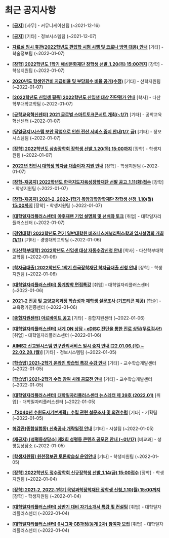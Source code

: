 # 최근 공지사항

* **[[공지]](http://ajou.ac.kr/kr/ajou/notice.do?mode=view&amp;articleNo=147976&amp;article.offset=0&amp;articleLimit=30)**
 [사무] - 커뮤니케이션팀 (~2021-12-16)

* **[[공지]](http://ajou.ac.kr/kr/ajou/notice.do?mode=view&amp;articleNo=141548&amp;article.offset=0&amp;articleLimit=30)**
 [기타] - 정보시스템팀 (~2021-12-07)

* **[자료실 임시 휴관(2022학년도 편입학 시험 시행 및 코로나 방역 대응) 안내](http://ajou.ac.kr/kr/ajou/notice.do?mode=view&amp;articleNo=179403&amp;article.offset=0&amp;articleLimit=30)**
 [기타] - 학술정보팀 (~2022-01-07)

* **[[장학] 2022학년도 1학기 해성문화재단 장학생 선발_1.20(목) 15:00까지](http://ajou.ac.kr/kr/ajou/notice.do?mode=view&amp;articleNo=179402&amp;article.offset=0&amp;articleLimit=30)**
 [장학] - 학생지원팀 (~2022-01-07)

* **[2020년도 학생인건비 지급비율 및 부당회수 비율 공개(수정)](http://ajou.ac.kr/kr/ajou/notice.do?mode=view&amp;articleNo=179395&amp;article.offset=0&amp;articleLimit=30)**
 [기타] - 산학지원팀 (~2022-01-07)

* **[[2022학년도 신입생 필독] 2022학년도 신입생 대상 진단평가 안내](http://ajou.ac.kr/kr/ajou/notice.do?mode=view&amp;articleNo=179394&amp;article.offset=0&amp;articleLimit=30)**
 [학사] - 다산학부대학교학팀 (~2022-01-07)

* **[[공학교육혁신센터] 2021 글로벌 스마트토크콘서트 개최(~1/7)](http://ajou.ac.kr/kr/ajou/notice.do?mode=view&amp;articleNo=179390&amp;article.offset=0&amp;articleLimit=30)**
 [기타] - 공학교육혁신센터 (~2022-01-07)

* **[[당일공지]시스템 보안 작업으로 인한 전산 서비스 중지 안내(1/7, 금)](http://ajou.ac.kr/kr/ajou/notice.do?mode=view&amp;articleNo=179387&amp;article.offset=0&amp;articleLimit=30)**
 [기타] - 정보시스템팀 (~2022-01-07)

* **[[장학] 2022학년도 삼송장학회 장학생 선발_1.20(목) 15:00까지](http://ajou.ac.kr/kr/ajou/notice.do?mode=view&amp;articleNo=179381&amp;article.offset=0&amp;articleLimit=30)**
 [장학] - 학생지원팀 (~2022-01-07)

* **[2022년 천안시 대학생 학자금 대출이자 지원 안내](http://ajou.ac.kr/kr/ajou/notice.do?mode=view&amp;articleNo=179378&amp;article.offset=0&amp;articleLimit=30)**
 [장학] - 학생지원팀 (~2022-01-07)

* **[[장학-재공지] 2022학년도 한국지도자육성장학재단 선발 공고_1.11(화)접수](http://ajou.ac.kr/kr/ajou/notice.do?mode=view&amp;articleNo=179377&amp;article.offset=0&amp;articleLimit=30)**
 [장학] - 학생지원팀 (~2022-01-07)

* **[[장학-재공지] 2021-2, 2022-1학기 목암과학장학재단 장학생 신청_1.10(월) 15:00까지](http://ajou.ac.kr/kr/ajou/notice.do?mode=view&amp;articleNo=179376&amp;article.offset=0&amp;articleLimit=30)**
 [장학] - 학생지원팀 (~2022-01-07)

* **[[대학일자리플러스센터] 야후재팬 기업 설명회 및 선배와 토크](http://ajou.ac.kr/kr/ajou/notice.do?mode=view&amp;articleNo=179371&amp;article.offset=0&amp;articleLimit=30)**
 [취업] - 대학일자리플러스센터 (~2022-01-07)

* **[[경영대학] 2022학년도 전기 일반대학원 비즈니스애널리틱스학과 입시설명회 개최 (1/11)](http://ajou.ac.kr/kr/ajou/notice.do?mode=view&amp;articleNo=179366&amp;article.offset=0&amp;articleLimit=30)**
 [기타] - 경영대학교학팀 (~2022-01-06)

* **[[다산학부대학] 2022학년도 신입생 대상 자동수강신청 안내](http://ajou.ac.kr/kr/ajou/notice.do?mode=view&amp;articleNo=179359&amp;article.offset=0&amp;articleLimit=30)**
 [학사] - 다산학부대학교학팀 (~2022-01-06)

* **[[학자금대출] 2022학년도 1학기 한국장학재단 학자금대출 신청 안내](http://ajou.ac.kr/kr/ajou/notice.do?mode=view&amp;articleNo=179358&amp;article.offset=0&amp;articleLimit=30)**
 [장학] - 학생지원팀 (~2022-01-06)

* **[[대학일자리플러스센터] 동계방학 면접특강](http://ajou.ac.kr/kr/ajou/notice.do?mode=view&amp;articleNo=179355&amp;article.offset=0&amp;articleLimit=30)**
 [취업] - 대학일자리플러스센터 (~2022-01-06)

* **[2021-2 전공 및 교양교육과정 학습성과 재학생 설문조사 (기프티콘 제공)](http://ajou.ac.kr/kr/ajou/notice.do?mode=view&amp;articleNo=179354&amp;article.offset=0&amp;articleLimit=30)**
 [학술] - 교육평가인증센터 (~2022-01-06)

* **[[종합지원센터] 아르바이트 공고](http://ajou.ac.kr/kr/ajou/notice.do?mode=view&amp;articleNo=179353&amp;article.offset=0&amp;articleLimit=30)**
 [기타] - 종합지원센터 (~2022-01-06)

* **[[대학일자리플러스센터] 내게 ON 상담 - eDISC 진단을 통한 진로 상담(무료검사!)](http://ajou.ac.kr/kr/ajou/notice.do?mode=view&amp;articleNo=179345&amp;article.offset=0&amp;articleLimit=30)**
 [취업] - 대학일자리플러스센터 (~2022-01-06)

* **[AIMS2 신교원시스템 연구관리서비스 일시 중지 안내 [22.01.06.(목) ~ 22.02.28.(월)]](http://ajou.ac.kr/kr/ajou/notice.do?mode=view&amp;articleNo=179337&amp;article.offset=0&amp;articleLimit=30)**
 [기타] - 정보시스템팀 (~2022-01-05)

* **[[학습법] 2021-2학기 온라인 학습법 특강 수강 안내](http://ajou.ac.kr/kr/ajou/notice.do?mode=view&amp;articleNo=179331&amp;article.offset=0&amp;articleLimit=30)**
 [기타] - 교수학습개발센터 (~2022-01-05)

* **[[학습법] 2021-2학기 수업 참여 사례 공모전 안내](http://ajou.ac.kr/kr/ajou/notice.do?mode=view&amp;articleNo=179330&amp;article.offset=0&amp;articleLimit=30)**
 [기타] - 교수학습개발센터 (~2022-01-05)

* **[[대학일자리플러스센터] 대학일자리플러스센터 뉴스레터 제 39호 (2022.01)](http://ajou.ac.kr/kr/ajou/notice.do?mode=view&amp;articleNo=179325&amp;article.offset=0&amp;articleLimit=30)**
 [취업] - 대학일자리플러스센터 (~2022-01-05)

* **[「2040년 수원도시기본계획」수립 관련 설문조사 및 의견수렴](http://ajou.ac.kr/kr/ajou/notice.do?mode=view&amp;articleNo=179323&amp;article.offset=0&amp;articleLimit=30)**
 [기타] - 기획팀 (~2022-01-05)

* **[혜강관(종합실험동) 신축공사 개략일정 안내](http://ajou.ac.kr/kr/ajou/notice.do?mode=view&amp;articleNo=179319&amp;article.offset=0&amp;articleLimit=30)**
 [기타] - 시설팀 (~2022-01-05)

* **[(재공지) [성평등상담소] 제2회 성평등 콘텐츠 공모전 안내 (~01/17)](http://ajou.ac.kr/kr/ajou/notice.do?mode=view&amp;articleNo=179317&amp;article.offset=0&amp;articleLimit=30)**
 [비교과] - 성평등상담소 (~2022-01-05)

* **[[학생지원팀] 원천정보관 토론학습실 운영안내](http://ajou.ac.kr/kr/ajou/notice.do?mode=view&amp;articleNo=179316&amp;article.offset=0&amp;articleLimit=30)**
 [기타] - 학생지원팀 (~2022-01-05)

* **[[장학] 2022학년도 정수장학회 신규장학생 선발_1.14(금) 15:00접수](http://ajou.ac.kr/kr/ajou/notice.do?mode=view&amp;articleNo=179310&amp;article.offset=0&amp;articleLimit=30)**
 [장학] - 학생지원팀 (~2022-01-04)

* **[[장학] 2021-2, 2022-1학기 목암과학장학재단 장학생 신청_1.10(월) 15:00까지](http://ajou.ac.kr/kr/ajou/notice.do?mode=view&amp;articleNo=179309&amp;article.offset=0&amp;articleLimit=30)**
 [장학] - 학생지원팀 (~2022-01-04)

* **[[대학일자리플러스센터] 상반기 대비 자기소개서 특강 및 컨설팅](http://ajou.ac.kr/kr/ajou/notice.do?mode=view&amp;articleNo=179303&amp;article.offset=0&amp;articleLimit=30)**
 [취업] - 대학일자리플러스센터 (~2022-01-04)

* **[[대학일자리플러스센터] 6시그마 GB과정(동계 2차) 참여자 모집](http://ajou.ac.kr/kr/ajou/notice.do?mode=view&amp;articleNo=179287&amp;article.offset=0&amp;articleLimit=30)**
 [취업] - 대학일자리플러스센터 (~2022-01-04)
